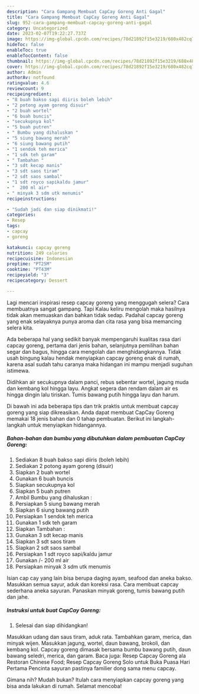 ```yaml
---
description: "Cara Gampang Membuat CapCay Goreng Anti Gagal"
title: "Cara Gampang Membuat CapCay Goreng Anti Gagal"
slug: 952-cara-gampang-membuat-capcay-goreng-anti-gagal
category: Uncategorized
date: 2023-02-07T19:22:27.737Z
image: https://img-global.cpcdn.com/recipes/78d21892f15e3219/680x482cq70/capcay-goreng-foto-resep-utama.jpg
hideToc: false
enableToc: true
enableTocContent: false
thumbnail: https://img-global.cpcdn.com/recipes/78d21892f15e3219/680x482cq70/capcay-goreng-foto-resep-utama.jpg
cover: https://img-global.cpcdn.com/recipes/78d21892f15e3219/680x482cq70/capcay-goreng-foto-resep-utama.jpg
author: Admin
authorAv: notfound
ratingvalue: 4.6
reviewcount: 9
recipeingredient:
- "8 buah bakso sapi diiris boleh lebih"
- "2 potong ayam goreng disuir"
- "2 buah wortel"
- "6 buah buncis"
- "secukupnya kol"
- "5 buah putren"
- " Bumbu yang dihaluskan "
- "5 siung bawang merah"
- "6 siung bawang putih"
- "1 sendok teh merica"
- "1 sdk teh garam"
- " Tambahan "
- "3 sdt kecap manis"
- "3 sdt saos tiram"
- "2 sdt saos sambal"
- "1 sdt royco sapikaldu jamur"
- "  200 ml air"
- " minyak 3 sdm utk menumis"
recipeinstructions:

- "Sudah jadi dan siap dinikmati!"
categories:
- Resep
tags:
- capcay
- goreng

katakunci: capcay goreng 
nutrition: 249 calories
recipecuisine: Indonesian
preptime: "PT25M"
cooktime: "PT43M"
recipeyield: "3"
recipecategory: Dessert

---
```



Lagi mencari inspirasi resep capcay goreng yang menggugah selera? Cara membuatnya sangat gampang. Tapi Kalau keliru mengolah maka hasilnya tidak akan memuaskan dan bahkan tidak sedap. Padahal capcay goreng yang enak selayaknya punya aroma dan cita rasa yang bisa memancing selera kita.


Ada beberapa hal yang sedikit banyak mempengaruhi kualitas rasa dari capcay goreng, pertama dari jenis bahan, selanjutnya pemilihan bahan segar dan bagus, hingga cara mengolah dan menghidangkannya. Tidak usah bingung kalau hendak menyiapkan capcay goreng enak di rumah, karena asal sudah tahu caranya maka hidangan ini mampu menjadi suguhan istimewa.

Didihkan air secukupnya dalam panci, rebus sebentar wortel, jagung muda dan kembang kol hingga layu. Angkat segera dan rendam dalam air es hingga dingin lalu tiriskan. Tumis bawang putih hingga layu dan harum.


Di bawah ini ada beberapa tips dan trik praktis untuk membuat capcay goreng yang siap dikreasikan. Anda dapat membuat CapCay Goreng memakai 18 jenis bahan dan 0 tahap pembuatan. Berikut ini langkah-langkah untuk menyiapkan hidangannya.

<!--inarticleads1-->

##### Bahan-bahan dan bumbu yang dibutuhkan dalam pembuatan CapCay Goreng:

1. Sediakan 8 buah bakso sapi diiris (boleh lebih)
1. Sediakan 2 potong ayam goreng (disuir)
1. Siapkan 2 buah wortel
1. Gunakan 6 buah buncis
1. Siapkan secukupnya kol
1. Siapkan 5 buah putren
1. Ambil  Bumbu yang dihaluskan :
1. Persiapkan 5 siung bawang merah
1. Siapkan 6 siung bawang putih
1. Persiapkan 1 sendok teh merica
1. Gunakan 1 sdk teh garam
1. Siapkan  Tambahan :
1. Gunakan 3 sdt kecap manis
1. Siapkan 3 sdt saos tiram
1. Siapkan 2 sdt saos sambal
1. Persiapkan 1 sdt royco sapi/kaldu jamur
1. Gunakan  /- 200 ml air
1. Persiapkan  minyak 3 sdm utk menumis


Isian cap cay yang lain bisa berupa daging ayam, seafood dan aneka bakso. Masukkan semua sayur, aduk dan koreksi rasa. Cara membuat capcay sederhana aneka sayuran. Panaskan minyak goreng, tumis bawang putih dan jahe. 

<!--inarticleads2-->

##### Instruksi untuk buat CapCay Goreng:


1. Selesai dan siap dihidangkan!

Masukkan udang dan saus tiram, aduk rata. Tambahkan garam, merica, dan minyak wijen. Masukkan jagung, wortel, daun bawang, brokoli, dan kembang kol. Capcay goreng dimasak bersama bumbu bawang putih, daun bawang seledri, merica, dan garam. Baca juga: Resep Capcay Goreng ala Restoran Chinese Food; Resep Capcay Goreng Solo untuk Buka Puasa Hari Pertama Pencinta sayuran pastinya familier dong sama menu capcay. 

Gimana nih? Mudah bukan? Itulah cara menyiapkan capcay goreng yang bisa anda lakukan di rumah. Selamat mencoba!
